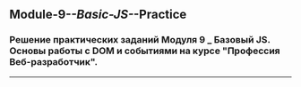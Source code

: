 ## Module-9-_-Basic-JS-_-Practice

### Решение практических заданий Модуля 9 _ Базовый JS. Основы работы с DOM и событиями на курсе "Профессия Веб-разработчик".
___

